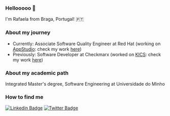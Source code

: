### Hellooooo 👋

<!--
**cosmicgirl97/cosmicgirl97** is a ✨ _special_ ✨ repository because its `README.md` (this file) appears on your GitHub profile.

Here are some ideas to get you started:

- 🔭 I’m currently working on ...
- 🌱 I’m currently learning ...
- 👯 I’m looking to collaborate on ...
- 🤔 I’m looking for help with ...
- 💬 Ask me about ...
- 📫 How to reach me: ...
- 😄 Pronouns: ...
- ⚡ Fun fact: ...
-->



I'm Rafaela from Braga, Portugal! 🇵🇹

### About my journey

- Currently: Associate Software Quality Engineer at Red Hat (working on [AppStudio](https://github.com/redhat-appstudio): check my work [here](https://github.com/rsoaresd))
- Previously: Software Developer at Checkmarx (worked on [KICS](https://github.com/Checkmarx/kics): check my work [here](https://github.com/rafaela-soares))


### About my academic path

Integrated Master's degree, Software Engineering at Universidade do Minho


### How to find me

[![Linkedin Badge](https://img.shields.io/badge/-LinkedIn-blue?style=flat-square&logo=Linkedin&logoColor=white&link=[https://www.linkedin.com/in/rafaela-s-3632a5b2/)](https://www.linkedin.com/in/rafaela-s-3632a5b2/) [![Twitter Badge](https://img.shields.io/badge/-Twitter-1ca0f1?style=flat-square&labelColor=1ca0f1&logo=twitter&logoColor=white&link=https://twitter.com/rafaelamss97)](https://twitter.com/rafaelamss97)
